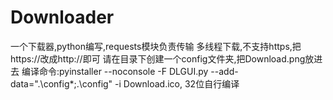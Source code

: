 # Downloader
一个下载器,python编写,requests模块负责传输  多线程下载,不支持https,把https://改成http://即可  请在目录下创建一个config文件夹,把Download.png放进去  编译命令:pyinstaller --noconsole -F DLGUI.py --add-data=".\config\*;.\config\" -i Download.ico, 32位自行编译
